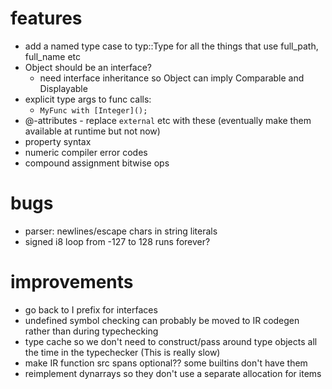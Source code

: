 # features
* add a named type case to typ::Type for all the things that use full_path, full_name etc
* Object should be an interface?
  * need interface inheritance so Object can imply Comparable and Displayable
* explicit type args to func calls:
  * `MyFunc with [Integer]();`
* @-attributes - replace `external` etc with these (eventually make them available at runtime but not now)
* property syntax
* numeric compiler error codes
* compound assignment bitwise ops

# bugs
* parser: newlines/escape chars in string literals
* signed i8 loop from -127 to 128 runs forever? 

# improvements
* go back to I prefix for interfaces
* undefined symbol checking can probably be moved to IR codegen rather than during typechecking 
* type cache so we don't need to construct/pass around type objects all the time in the typechecker (This is really slow)
* make IR function src spans optional?? some builtins don't have them
* reimplement dynarrays so they don't use a separate allocation for items
